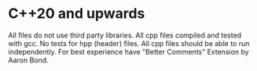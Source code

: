 # C++20 and upwards

All files do not use third party libraries.
All cpp files compiled and tested with gcc.
No tests for hpp (header) files.
All cpp files should be able to run independently.
For best experience have "Better Comments" Extension by Aaron Bond.
